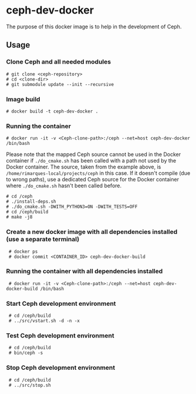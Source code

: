 # ceph-dev-docker

The purpose of this docker image is to help in the development of Ceph.

## Usage

### Clone Ceph and all needed modules

    # git clone <ceph-repository>
    # cd <clone-dir>
    # git submodule update --init --recursive

### Image build

    # docker build -t ceph-dev-docker .

### Running the container

    # docker run -it -v <Ceph-clone-path>:/ceph --net=host ceph-dev-docker /bin/bash

Please note that the mapped Ceph source cannot be used in the Docker container if `./do_cmake.sh` has been called with a path not used by the Docker container.  The source, taken from the example above, is `/home/rimarques-local/projects/ceph` in this case.  If it doesn't compile (due to wrong paths), use a dedicated Ceph source for the Docker container where `./do_cmake.sh` hasn't been called before.

    # cd /ceph
    # ./install-deps.sh
    # ./do_cmake.sh -DWITH_PYTHON3=ON -DWITH_TESTS=OFF
    # cd /ceph/build
    # make -j8

### Create a new docker image with all dependencies installed (use a separate terminal)

     # docker ps
     # docker commit <CONTAINER_ID> ceph-dev-docker-build

### Running the container with all dependencies installed

     # docker run -it -v <Ceph-clone-path>:/ceph --net=host ceph-dev-docker-build /bin/bash

### Start Ceph development environment

     # cd /ceph/build
     # ../src/vstart.sh -d -n -x

### Test Ceph development environment

     # cd /ceph/build
     # bin/ceph -s

### Stop Ceph development environment

     # cd /ceph/build
     # ../src/stop.sh


